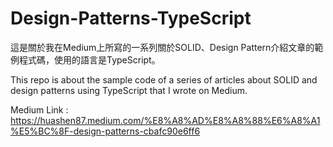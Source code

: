 # Design-Patterns-TypeScript

這是關於我在Medium上所寫的一系列關於SOLID、Design Pattern介紹文章的範例程式碼，使用的語言是TypeScript。

This repo is about the sample code of a series of articles about SOLID and design patterns using TypeScript that I wrote on Medium.

Medium Link : https://huashen87.medium.com/%E8%A8%AD%E8%A8%88%E6%A8%A1%E5%BC%8F-design-patterns-cbafc90e6ff6
